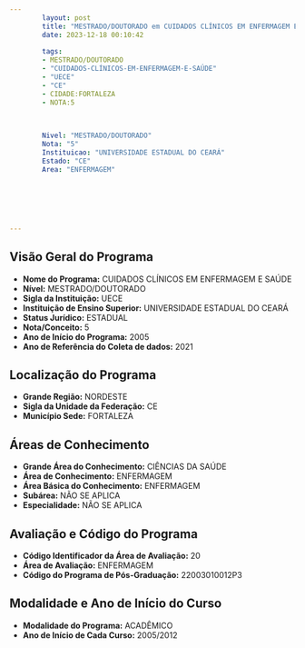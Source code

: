 ```yaml
---
        layout: post
        title: "MESTRADO/DOUTORADO em CUIDADOS CLÍNICOS EM ENFERMAGEM E SAÚDE na UECE  "
        date: 2023-12-18 00:10:42
     
        tags:
        - MESTRADO/DOUTORADO
        - "CUIDADOS-CLÍNICOS-EM-ENFERMAGEM-E-SAÚDE"
        - "UECE"
        - "CE"
        - CIDADE:FORTALEZA
        - NOTA:5
        
       

        Nivel: "MESTRADO/DOUTORADO"
        Nota: "5"
        Instituicao: "UNIVERSIDADE ESTADUAL DO CEARÁ"
        Estado: "CE"
        Area: "ENFERMAGEM"
        
        
        
        
        
        
---
```

## Visão Geral do Programa
- **Nome do Programa:** CUIDADOS CLÍNICOS EM ENFERMAGEM E SAÚDE
- **Nível:** MESTRADO/DOUTORADO
- **Sigla da Instituição:** UECE
- **Instituição de Ensino Superior:** UNIVERSIDADE ESTADUAL DO CEARÁ
- **Status Jurídico:** ESTADUAL
- **Nota/Conceito:** 5
- **Ano de Início do Programa:** 2005
- **Ano de Referência do Coleta de dados:** 2021

## Localização do Programa
- **Grande Região:** NORDESTE
- **Sigla da Unidade da Federação:** CE
- **Município Sede:** FORTALEZA

## Áreas de Conhecimento
- **Grande Área do Conhecimento:** CIÊNCIAS DA SAÚDE
- **Área de Conhecimento:** ENFERMAGEM
- **Área Básica do Conhecimento:** ENFERMAGEM
- **Subárea:** NÃO SE APLICA
- **Especialidade:** NÃO SE APLICA

## Avaliação e Código do Programa
- **Código Identificador da Área de Avaliação:** 20
- **Área de Avaliação:** ENFERMAGEM
- **Código do Programa de Pós-Graduação:** 22003010012P3


## Modalidade e Ano de Início do Curso
- **Modalidade do Programa:** ACADÊMICO
- **Ano de Início de Cada Curso:** 2005/2012
